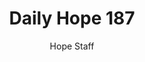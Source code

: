 ---
image: /assets/img/daily-hope-default-artwork.png
title: Daily Hope 187
number: 187
categories:
  - Daily Hope
author: Hope Staff
notes: Daily Hope 187
embed: >-
  EMBED_GOES_HERE
---